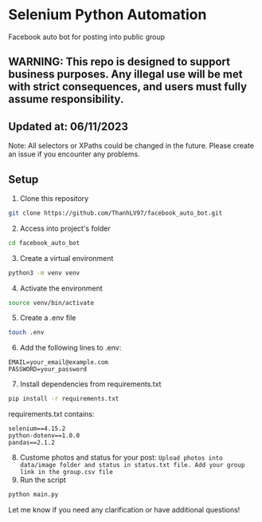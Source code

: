 # Selenium Python Automation

Facebook auto bot for posting into public group

## WARNING: This repo is designed to support business purposes. Any illegal use will be met with strict consequences, and users must fully assume responsibility.

## Updated at: 06/11/2023

Note: All selectors or XPaths could be changed in the future. Please create an issue if you encounter any problems.

## Setup

1. Clone this repository

```bash
git clone https://github.com/ThanhLV97/facebook_auto_bot.git
```

2. Access into project's folder

```bash
cd facebook_auto_bot
```

3. Create a virtual environment

```bash
python3 -m venv venv
```

4. Activate the environment

```bash
source venv/bin/activate
```

5. Create a .env file
```bash
touch .env
```

6. Add the following lines to .env:

```
EMAIL=your_email@example.com
PASSWORD=your_password
```

7. Install dependencies from requirements.txt

```bash
pip install -r requirements.txt
```

requirements.txt contains:

```
selenium==4.15.2
python-dotenv==1.0.0
pandas==2.1.2
```

8. Custome photos and status for your post:
   `Upload photos into data/image folder and status in status.txt file. Add your group link in the group.csv file`
9. Run the script

```bash
python main.py
```

Let me know if you need any clarification or have additional questions!
